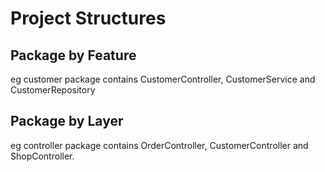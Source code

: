 # Project Structures

## Package by Feature
eg customer package contains CustomerController, CustomerService and CustomerRepository

## Package by Layer
eg controller package contains OrderController, CustomerController and ShopController.
